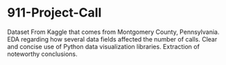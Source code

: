 # 911-Project-Call
 Dataset From Kaggle that comes from Montgomery County, Pennsylvania. EDA regarding how several data fields  affected the number of calls.  Clear and concise use of Python data visualization libraries. Extraction of noteworthy conclusions.
